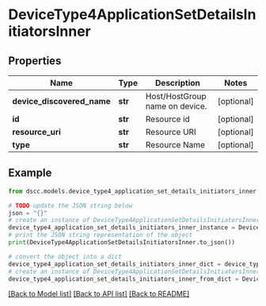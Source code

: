 # DeviceType4ApplicationSetDetailsInitiatorsInner


## Properties

Name | Type | Description | Notes
------------ | ------------- | ------------- | -------------
**device_discovered_name** | **str** | Host/HostGroup name on device. | [optional] 
**id** | **str** | Resource id | [optional] 
**resource_uri** | **str** | Resource URI | [optional] 
**type** | **str** | Resource Name | [optional] 

## Example

```python
from dscc.models.device_type4_application_set_details_initiators_inner import DeviceType4ApplicationSetDetailsInitiatorsInner

# TODO update the JSON string below
json = "{}"
# create an instance of DeviceType4ApplicationSetDetailsInitiatorsInner from a JSON string
device_type4_application_set_details_initiators_inner_instance = DeviceType4ApplicationSetDetailsInitiatorsInner.from_json(json)
# print the JSON string representation of the object
print(DeviceType4ApplicationSetDetailsInitiatorsInner.to_json())

# convert the object into a dict
device_type4_application_set_details_initiators_inner_dict = device_type4_application_set_details_initiators_inner_instance.to_dict()
# create an instance of DeviceType4ApplicationSetDetailsInitiatorsInner from a dict
device_type4_application_set_details_initiators_inner_from_dict = DeviceType4ApplicationSetDetailsInitiatorsInner.from_dict(device_type4_application_set_details_initiators_inner_dict)
```
[[Back to Model list]](../README.md#documentation-for-models) [[Back to API list]](../README.md#documentation-for-api-endpoints) [[Back to README]](../README.md)


